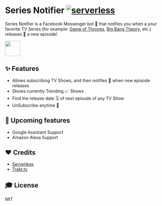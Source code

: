 # Series Notifier [![serverless](http://public.serverless.com/badges/v3.svg)](http://www.serverless.com)

Series Notifier is a Facebook Messenger bot 🤖 that notifies you when a your favorite TV Series (for example: [Game of Thrones](http://www.imdb.com/title/tt0944947/), [Big Bang Theory](http://www.imdb.com/title/tt0898266/), etc.) releases 🚀 a new episode!

<a href="https://m.me/snbot">
<img src="https://s23.postimg.org/lx7vvkugb/try_it_now_button.png" height="50px"/>
</a>

## ✨ Features

* Allows subscribing TV Shows, and then notifies 🔔 when new episode releases
* Shows currently Trending 📈 Shows
* Find the release date 🗓 of next episode of any TV Show
* UnSubscribe anytime 🙈

## 🔮 Upcoming features

* Google Assistant Support
* Amazon Alexa Support

## ❤️ Credits

* [Serverless](https://serverless.com)
* [Trakt.tv](https://trakt.tv)

## 🎓 License

MIT
